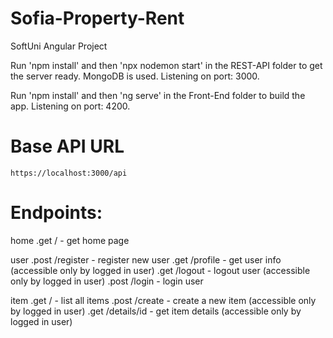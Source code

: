 # Sofia-Property-Rent

SoftUni Angular Project

Run 'npm install' and then 'npx nodemon start' in the REST-API folder to get the server ready. MongoDB is used. Listening on port: 3000.

Run 'npm install' and then 'ng serve' in the Front-End folder to build the app. Listening on port: 4200.


# Base API URL

```https://localhost:3000/api```


# Endpoints:

home
.get / - get home page

user
.post /register - register new user
.get /profile - get user info (accessible only by logged in user)
.get /logout - logout user (accessible only by logged in user)
.post /login - login user

item
.get / - list all items
.post /create - create a new item (accessible only by logged in user)
.get /details/id - get item details (accessible only by logged in user)